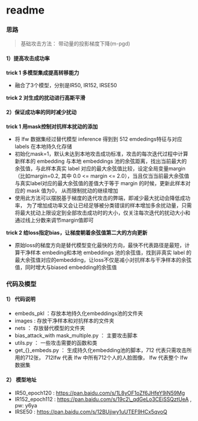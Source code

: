 # readme

### 思路

> 基础攻击方法： 带动量的投影梯度下降(m-pgd)

#### 1）提高攻击成功率

**trick 1 多模型集成提高转移能力**

* 融合了3个模型，分别是IR50, IR152, IRSE50

**trick 2 对生成的扰动进行高斯平滑**

#### 2）保证成功率的同时减少扰动

**trick 1 用mask控制对抗样本扰动的添加**

* 将 lfw 数据集经过替代模型 inference 得到到 512 emdedings特征与对应 labels 在本地持久化存储
* 初始化mask=1，默认未达到本地攻击成功标准，攻击的每次迭代过程中计算新样本的 embedding 与本地 embeddings 池的余弦距离，找出当前最大的余弦值，与此样本真实 label 对应的最大余弦值比较，设定全局变量margin（比如margin=0.2, 其中 0.0 <= margin <= 2.0），当且仅当当前最大余弦值与真实label对应的最大余弦值的差值大于等于 margin 的时候，更新此样本对应的 mask 值为0， 从而限制扰动的继续增加
* 使用此方法可以摆脱基于梯度的迭代攻击的弊端，即减少最大扰动会降低成功率， 为了增加成功率又会让已经足够被分类错误的样本增加多余扰动量，只需将最大扰动上限设定到全部攻击成功时的大小，仅关注每次迭代的扰动大小和通过线上分数来调节margin值即可

**trick 2 给loss指定bias，让梯度朝着余弦值第二大的方向更新**

* 原始loss的梯度方向是替代模型变化最快的方向，最快不代表路径是最短，计算干净样本 embeding和本地 embeddings 池的余弦值，找到非真实 label 的最大余弦值对应的embedding，让loss不仅是减小对抗样本与干净样本的余弦值，同时增大与biased embedding的余弦值

### 代码及模型

#### 1） 代码说明

* embeds\_pkl ：存放本地持久化embeddings池的文件夹
* images : 存放干净样本和对抗样本的文件夹
* nets ： 存放替代模型的文件夹
* bias\_attack\_with mask\_multiple.py ： 主要攻击脚本
* utils.py ： 一些攻击需要的函数和类
* get\_{}\_embeds.py ： 生成持久化embedding池的脚本，712 代表只需攻击所用的712张， 712lfw 代表 lfw 中所有712个人的人脸图像， lfw 代表整个 lfw 数据集

#### 2） 模型地址

* IR50\_epoch120 : https://pan.baidu.com/s/1L8yOF1oZf6JHfeY9iN59Mg
* IR152\_epoch112 : https://pan.baidu.com/s/19c2\_qdGeLo3CEiSSQztUeA , pw: y6ya
* IRSE50 : https://pan.baidu.com/s/12BUjjwy1uUTEF9HCx5qvoQ

